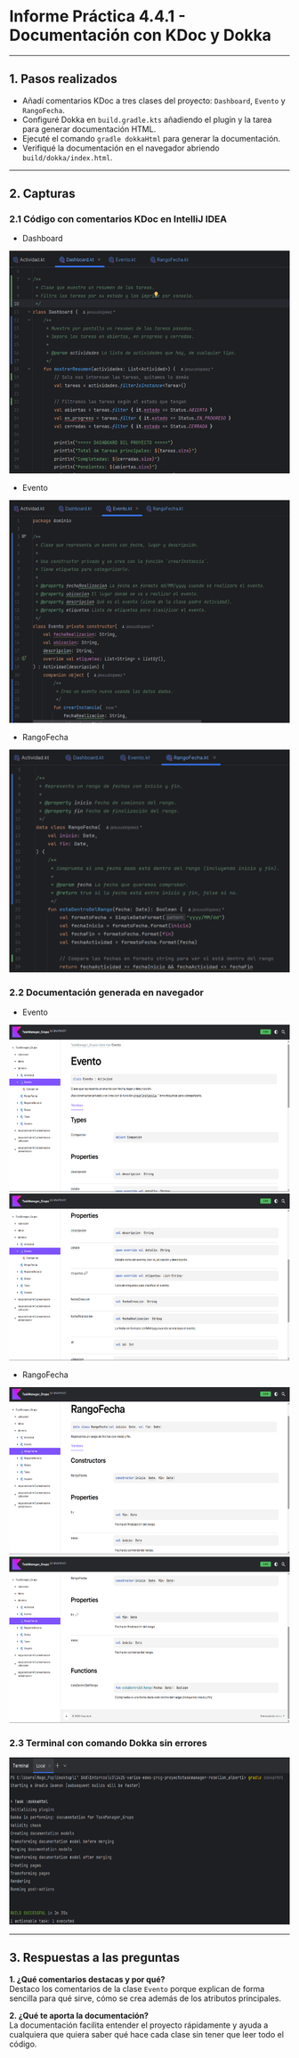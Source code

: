 # Informe Práctica 4.4.1 - Documentación con KDoc y Dokka
---

## 1. Pasos realizados

- Añadí comentarios KDoc a tres clases del proyecto: `Dashboard`, `Evento` y `RangoFecha`.
- Configuré Dokka en `build.gradle.kts` añadiendo el plugin y la tarea para generar documentación HTML.
- Ejecuté el comando `gradle dokkaHtml` para generar la documentación.
- Verifiqué la documentación en el navegador abriendo `build/dokka/index.html`.

---

## 2. Capturas

### 2.1 Código con comentarios KDoc en IntelliJ IDEA

- Dashboard

<img src="assets/mi_documentacion_1.png" width="600" height="400" alt="documentacion" />

- Evento

<img src="assets/mi_documentacion_2.png" width="600" height="400" alt="documentacion" />

- RangoFecha

<img src="assets/mi_documentacion_3.png" width="600" height="400" alt="documentacion" />

### 2.2 Documentación generada en navegador

- Evento

<img src="assets/Evento_1.png" width="600" height="300" alt="documentacion" />

<img src="assets/Evento_2.png" width="600" height="300" alt="documentacion" />

- RangoFecha

<img src="assets/RangoFecha_1.png" width="600" height="300" alt="documentacion">

<img src="assets/RangoFecha_2.png" width="600" height="300" alt="documentacion">

### 2.3 Terminal con comando Dokka sin errores


<img src="assets/dokkaHtml.png" width="600" height="300" alt="documentacion" />

---

## 3. Respuestas a las preguntas

**1. ¿Qué comentarios destacas y por qué?**  
Destaco los comentarios de la clase `Evento` porque explican de forma sencilla para qué sirve, cómo se crea además de los atributos principales.

**2. ¿Qué te aporta la documentación?**  
La documentación facilita entender el proyecto rápidamente y ayuda a cualquiera que quiera saber qué hace cada clase sin tener que leer todo el código.




